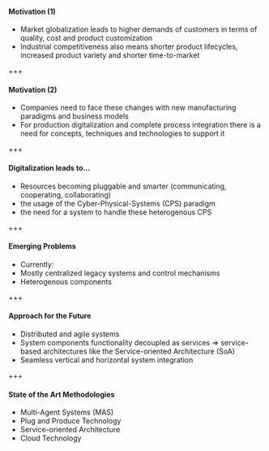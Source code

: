 #### Motivation (1)
* Market globalization leads to higher demands of customers in terms of quality, cost and product customization
* Industrial competitiveness also means shorter product lifecycles, increased product variety and shorter time-to-market

+++
#### Motivation (2)
* Companies need to face these changes with new manufacturing paradigms and business models
* For production digitalization and complete process integration there is a need for concepts, techniques and technologies to support it

+++
#### Digitalization leads to...
* Resources becoming pluggable and smarter (communicating, cooperating, collaborating)
* the usage of the Cyber-Physical-Systems (CPS) paradigm
* the need for a system to handle these heterogenous CPS

+++
#### Emerging Problems
* Currently:
 * Mostly centralized legacy systems and control mechanisms
 * Heterogenous components

+++
#### Approach for the Future
* Distributed and agile systems
* System components functionality decoupled as services => service-based architectures like the Service-oriented Architecture (SoA)
* Seamless vertical and horizontal system integration

+++
#### State of the Art Methodologies
* Multi-Agent Systems (MAS)
* Plug and Produce Technology
* Service-oriented Architecture
* Cloud Technology
